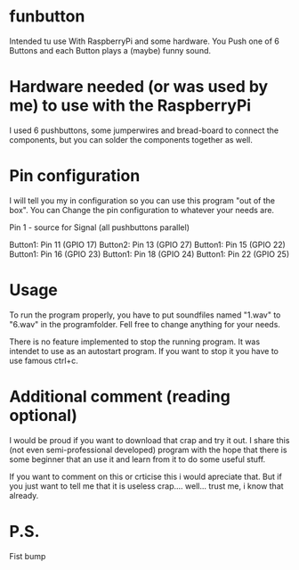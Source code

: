 # funbutton
Intended tu use With RaspberryPi and some hardware. 
You Push one of 6 Buttons and each Button plays a (maybe) funny sound.

# Hardware needed (or was used by me) to use with the RaspberryPi

I used 6 pushbuttons, some jumperwires and  bread-board to connect the components,
but you can solder the components together as well.

# Pin configuration

I will tell you my in configuration so you can use this program "out of the box".
You can Change the pin configuration to whatever your needs are.

Pin 1 - source for Signal (all pushbuttons parallel)

Button1: Pin 11 (GPIO 17)
Button2: Pin 13 (GPIO 27)
Button1: Pin 15 (GPIO 22)
Button1: Pin 16 (GPIO 23)
Button1: Pin 18 (GPIO 24)
Button1: Pin 22 (GPIO 25)

# Usage

To run the program properly, you have to put soundfiles named "1.wav" to "6.wav" in the programfolder.
Fell free to change anything for your needs.

There is no feature implemented to stop the running program. It was intendet to use as an autostart program.
If you want to stop it you have to use famous ctrl+c.

# Additional comment (reading optional)

I would be proud if you want to download that crap and try it out. I share this (not even semi-professional developed) program with the hope that there is some beginner that an use it and learn from it to do some useful stuff.

If you want to comment on this or crticise this i would apreciate that. But if you just want to tell me that it is useless crap.... well... trust me, i know that already.

# P.S.

Fist bump
